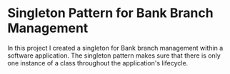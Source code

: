 # Singleton Pattern for Bank Branch Management #

In this project I created a singleton for Bank branch management within a software application. The singleton pattern makes sure that there is only one instance of a class throughout the application's lifecycle.
